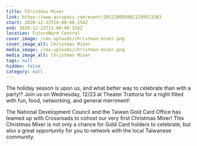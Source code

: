 ```yaml
---
title: Christmas Mixer
link: https://www.accupass.com/event/2011300950011199513383
start: 2020-12-23T10:00:00.154Z
end: 2020-12-23T13:00:00.154Z
location: FutureWard Central
cover_image: /cms-uploads/christmas-mixer.png
cover_image_alt: Christmas Mixer
media_image: /cms-uploads/christmas-mixer.png
media_image_alt: Christmas Mixer
tags: null
hidden: false
category: null
---
```

The holiday season is upon us, and what better way to celebrate than with a party!? Join us on Wednesday, 12/23 at Theater Trattoria for a night filled with fun, food, networking, and general merriment! 

The National Development Council and the Taiwan Gold Card Office has teamed up with Crossroads to cohost our very first Christmas Mixer! This Christmas Mixer is not only a chance for Gold Card holders to celebrate, but also a great opportunity for you to network with the local Taiwanese community.